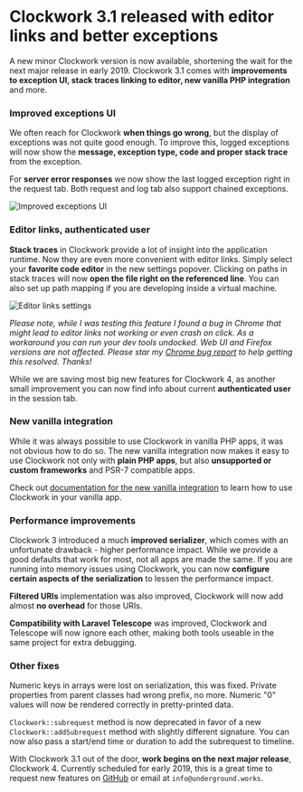 <!--
authors:
  - its (@itsgoingd)
tags:
  - clockwork
  - release
perex: "A new minor Clockwork version is now available, shortening the wait for the next major release in early 2019. Clockwork 3.1 comes with **improvements to exception UI, stack traces linking to editor, new vanilla PHP integration** and more."
-->

# Clockwork 3.1 released with editor links and better exceptions

A new minor Clockwork version is now available, shortening the wait for the next major release in early 2019. Clockwork 3.1 comes with **improvements to exception UI, stack traces linking to editor, new vanilla PHP integration** and more.

### Improved exceptions UI

We often reach for Clockwork **when things go wrong**, but the display of exceptions was not quite good enough. To improve this, logged exceptions will now show the **message, exception type, code and proper stack trace** from the exception.

For **server error responses** we now show the last logged exception right in the request tab. Both request and log tab also support chained exceptions.

![Improved exceptions UI](/images/blog/2018-12-03-Clockwork-3.1-released-with-editor-links-and-better-exceptions/better-exceptions.png)

### Editor links, authenticated user

**Stack traces** in Clockwork provide a lot of insight into the application runtime. Now they are even more convenient with editor links. Simply select your **favorite code editor** in the new settings popover. Clicking on paths in stack traces will now **open the file right on the referenced line**. You can also set up path mapping if you are developing inside a virtual machine.

![Editor links settings](/images/blog/2018-12-03-Clockwork-3.1-released-with-editor-links-and-better-exceptions/editor-links.png)

*Please note, while I was testing this feature I found a bug in Chrome that might lead to editor links not working or even crash on click. As a workaround you can run your dev tools undocked. Web UI and Firefox versions are not affected. Please star my [Chrome bug report](https://bugs.chromium.org/p/chromium/issues/detail?id=904457) to help getting this resolved. Thanks!*

While we are saving most big new features for Clockwork 4, as another small improvement you can now find info about current **authenticated user** in the session tab.

### New vanilla integration

While it was always possible to use Clockwork in vanilla PHP apps, it was not obvious how to do so. The new vanilla integration now makes it easy to use Clockwork not only with **plain PHP apps**, but also **unsupported or custom frameworks** and PSR-7 compatible apps.

Check out [documentation for the new vanilla integration](https://underground.works/clockwork/installation/vanilla?#content) to learn how to use Clockwork in your vanilla app.

### Performance improvements

Clockwork 3 introduced a much **improved serializer**, which comes with an unfortunate drawback - higher performance impact. While we provide a good defaults that work for most, not all apps are made the same. If you are running into memory issues using Clockwork, you can now **configure certain aspects of the serialization** to lessen the performance impact.

**Filtered URIs** implementation was also improved, Clockwork will now add almost **no overhead** for those URIs.

**Compatibility with Laravel Telescope** was improved, Clockwork and Telescope will now ignore each other, making both tools useable in the same project for extra debugging.

### Other fixes

Numeric keys in arrays were lost on serialization, this was fixed. Private properties from parent classes had wrong prefix, no more. Numeric "0" values will now be rendered correctly in pretty-printed data.

`Clockwork::subrequest` method is now deprecated in favor of a new `Clockwork::addSubrequest` method with slightly different signature. You can now also pass a start/end time or duration to add the subrequest to timeline.

With Clockwork 3.1 out of the door, **work begins on the next major release**, Clockwork 4. Currently scheduled for early 2019, this is a great time to request new features on [GitHub](https://github.com/itsgoingd/clockwork/issues) or email at `info@underground.works`.
